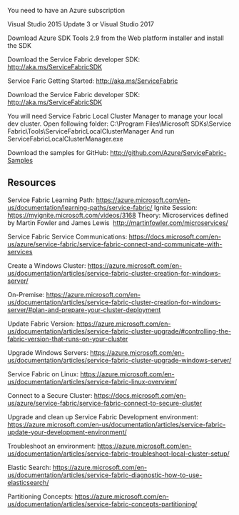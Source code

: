 You need to have an Azure subscription

Visual Studio 2015 Update 3 or Visual Studio 2017

Download Azure SDK Tools 2.9 from the Web platform installer and install the SDK

Download the Service Fabric developer SDK: http://aka.ms/ServiceFabricSDK

Service Faric Getting Started: http://aka.ms/ServiceFabric

Download the Service Fabric developer SDK: http://aka.ms/ServiceFabricSDK

You will need Service Fabric Local Cluster Manager to manage your local dev cluster.
Open following folder:
C:\Program Files\Microsoft SDKs\Service Fabric\Tools\ServiceFabricLocalClusterManager
And run ServiceFabricLocalClusterManager.exe

Download the samples for GitHub:
http://github.com/Azure/ServiceFabric-Samples 

## Resources
Service Fabric Learning Path: https://azure.microsoft.com/en-us/documentation/learning-paths/service-fabric/
Ignite Session: https://myignite.microsoft.com/videos/3168
Theory: Microservices defined by Martin Fowler and James Lewis 
http://martinfowler.com/microservices/

Service Fabric Service Communications: https://docs.microsoft.com/en-us/azure/service-fabric/service-fabric-connect-and-communicate-with-services

Create a Windows Cluster: https://azure.microsoft.com/en-us/documentation/articles/service-fabric-cluster-creation-for-windows-server/

On-Premise:
https://azure.microsoft.com/en-us/documentation/articles/service-fabric-cluster-creation-for-windows-server/#plan-and-prepare-your-cluster-deployment

Update Fabric Version: https://azure.microsoft.com/en-us/documentation/articles/service-fabric-cluster-upgrade/#controlling-the-fabric-version-that-runs-on-your-cluster

Upgrade Windows Servers: https://azure.microsoft.com/en-us/documentation/articles/service-fabric-cluster-upgrade-windows-server/

Service Fabric on Linux: https://azure.microsoft.com/en-us/documentation/articles/service-fabric-linux-overview/

Connect to a Secure Cluster: https://docs.microsoft.com/en-us/azure/service-fabric/service-fabric-connect-to-secure-cluster

Upgrade and clean up Service Fabric Development
environment: https://azure.microsoft.com/en-us/documentation/articles/service-fabric-update-your-development-environment/

Troubleshoot an environment: https://azure.microsoft.com/en-us/documentation/articles/service-fabric-troubleshoot-local-cluster-setup/

Elastic Search: https://azure.microsoft.com/en-us/documentation/articles/service-fabric-diagnostic-how-to-use-elasticsearch/

Partitioning Concepts: https://azure.microsoft.com/en-us/documentation/articles/service-fabric-concepts-partitioning/
